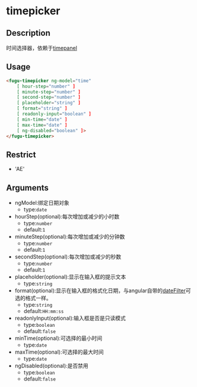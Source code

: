 # timepicker
## Description

时间选择器，依赖于<a ui-sref="app.api.timepanel" href="../../timepanel/docs/readme.md">timepanel</a>

## Usage

``` html
<fugu-timepicker ng-model="time"
    [ hour-step="number" ]
    [ minute-step="number" ]
    [ second-step="number" ]
    [ placeholder="string" ]
    [ format="string" ]
    [ readonly-input="boolean" ]
    [ min-time="date" ]
    [ max-time="date" ]
    [ ng-disabled="boolean" ]>
</fugu-timepicker>
```
## Restrict
- 'AE'

## Arguments
- ngModel:绑定日期对象
    - type:`date`
- hourStep(optional):每次增加或减少的小时数
    - type:`number`
    - default:`1`
- minuteStep(optional):每次增加或减少的分钟数
    - type:`number`
    - default:`1`
- secondStep(optional):每次增加或减少的秒数
    - type:`number`
    - default:`1`
- placeholder(optional):显示在输入框的提示文本
    - type:`string`
- format(optional):显示在输入框的格式化日期，与angular自带的[dateFilter](https://docs.angularjs.org/api/ng/filter/date)可选的格式一样。
    - type:`string`
    - default:`HH:mm:ss`
- readonlyInput(optional):输入框是否是只读模式
    - type:`boolean`
    - default:`false`
- minTime(optional):可选择的最小时间
    - type:`date`
- maxTime(optional):可选择的最大时间
    - type:`date`
- ngDisabled(optional):是否禁用
    - type:`boolean`
    - default:`false`